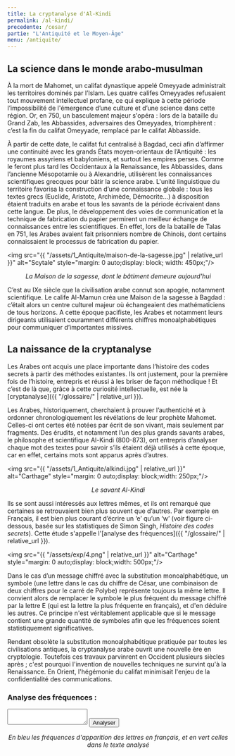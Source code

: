 ```yaml
---
title: La cryptanalyse d'Al-Kindi
permalink: /al-kindi/
precedente: /cesar/
partie: "L'Antiquité et le Moyen-Âge"
menu: /antiquite/
---
```


## La science dans le monde arabo-musulman

À la mort de Mahomet, un califat dynastique appelé Omeyyade administrait les territoires dominés par l’Islam. Les quatre califes Omeyyades refusaient tout mouvement intellectuel profane, ce qui explique à cette période l’impossibilité de l'émergence d’une culture et d’une science dans cette région. Or, en 750, un basculement majeur s'opéra : lors de la bataille du Grand Zab, les Abbassides, adversaires des Omeyyades, triomphèrent : c’est la fin du califat Omeyyade, remplacé par le califat Abbasside.

À partir de cette date, le califat fut centralisé à Bagdad, ceci afin d’affirmer une continuité avec les grands États moyen-orientaux de l’Antiquité : les royaumes assyriens et babyloniens, et surtout les empires perses. Comme le feront plus tard les Occidentaux à la Renaissance, les Abbassides, dans l’ancienne Mésopotamie ou à Alexandrie, utilisèrent les connaissances scientifiques grecques pour bâtir la science arabe. L'unité linguistique du territoire favorisa la construction d’une connaissance globale : tous les textes grecs (Euclide, Aristote, Archimède, Démocrite…) à disposition étaient traduits en arabe et tous les savants de la période écrivaient dans cette langue. De plus, le développement des voies de communication et la technique de fabrication du papier permirent un meilleur échange de connaissances entre les scientifiques. En effet, lors de la bataille de Talas en 751, les Arabes avaient fait prisonniers nombre de Chinois, dont certains connaissaient le processus de fabrication du papier.

<img src="{{ "/assets/1_Antiquite/maison-de-la-sagesse.jpg" | relative_url }}" alt="Scytale" style="margin: 0 auto;display: block; width: 450px;"/>
<p align="center"> <em>La Maison de la sagesse, dont le bâtiment demeure aujourd'hui</em> </p>

C’est au IXe siècle que la civilisation arabe connut son apogée, notamment scientifique.
Le calife Al-Mamun créa une Maison de la sagesse à Bagdad : c’était alors un centre culturel majeur où échangeaient des mathématiciens de tous horizons.
A cette époque pacifiste, les Arabes et notamment leurs dirigeants utilisaient couramment différents chiffres monoalphabétiques pour communiquer d’importantes missives.

## La naissance de la cryptanalyse

Les Arabes ont acquis une place  importante dans l’histoire des codes secrets à partir des méthodes existantes. Ils ont justement, pour la première fois de l’histoire, entrepris et réussi à les briser de façon méthodique ! Et c’est de là que, grâce à cette curiosité intellectuelle, est née la [cryptanalyse]({{ "/glossaire/" | relative_url }}).

Les Arabes, historiquement, cherchaient à prouver l’authenticité et à ordonner chronologiquement les révélations de leur prophète Mahomet. Celles-ci ont certes été notées par écrit de son vivant, mais seulement par fragments. Des érudits, et notamment l’un des plus grands savants arabes, le philosophe et scientifique Al-Kindi (800-873), ont entrepris d’analyser chaque mot des textes pour savoir s’ils étaient déjà utilisés à cette époque, car en effet, certains mots sont apparus après d’autres.

<img src="{{ "/assets/1_Antiquite/alkindi.jpg" | relative_url }}" alt="Carthage" style="margin: 0 auto;display: block;width: 250px;"/>
<p align="center"> <em>Le savant Al-Kindi</em> </p>

Ils se sont aussi intéressés aux lettres mêmes, et ils ont remarqué que certaines se retrouvaient bien plus souvent que d’autres. Par exemple en Français, il est bien plus courant d’écrire un ‘e’ qu’un ‘w’ (voir figure ci-dessous, basée sur les statistiques de Simon Singh, *Histoire des codes secrets*). Cette étude s'appelle l'[analyse des fréquences]({{ "/glossaire/" | relative_url }}).

<img src="{{ "/assets/exp/4.png" | relative_url }}" alt="Carthage" style="margin: 0 auto;display: block;width: 500px;"/>

Dans le cas d’un message chiffré avec la substitution monoalphabétique, un symbole (une lettre dans le cas du chiffre de César, une combinaison de deux chiffres pour le carré de Polybe) représente toujours la même lettre. Il convient alors de remplacer le symbole le plus fréquent du message chiffré par la lettre E (qui est la lettre la plus fréquente en français), et d'en déduire les autres. Ce principe n'est véritablement applicable que si le message contient une grande quantité de symboles afin que les fréquences soient statistiquement significatives.

Rendant obsolète la substitution monoalphabétique pratiquée par toutes les civilisations antiques, la cryptanalyse arabe ouvrit une nouvelle ère en cryptologie. Toutefois ces travaux parvinrent en Occident plusieurs siècles après ; c'est pourquoi l'invention de nouvelles techniques ne survint qu'à la Renaissance. En Orient, l'hégémonie du califat minimisait l'enjeu de la confidentialité des communications.


### Analyse des fréquences :

<link rel="stylesheet" href="{{ '/assets/css/chartist.min.css' | relative_url }}">
<textarea id="myText"></textarea>
<button onclick="analyser()">Analyser</button>

<div class="ct-chart ct-octave" id="chart"></div>
<div class="ct-chart ct-octave" id="chart2" style="display: none;"></div>
<p align="center"><em>En bleu les fréquences d'apparition des lettres en français, et en vert celles dans le texte analysé</em> </p>

<style>
  .ct-series-a .ct-bar {
    stroke: #159957;
  }
  .ct-series-b .ct-bar {
    stroke: #155799;
  }
</style>


<script src="{{ '/assets/chartist.min.js' | relative_url }}"></script>
<script>
  var lettres = [26];
  for(i=0; i<26; i++) {lettres[i] = String.fromCharCode(i+65);}
  var statsfr = [8.4, 1.06, 3.03, 4.18, 17.26, 1.12, 1.27, 0.92, 7.34, 0.31, 0.05, 6.01, 2.96, 7.13, 5.26, 3.01, 0.99, 6.55, 8.08, 7.07, 5.74, 1.32, 0.04, 0.45, 0.30, 0.12];
  var stats = [26];
  for(i=0; i<26; i++) {stats[i] = 0;}
  new Chartist.Bar('#chart', {
    labels: lettres,
    series: [stats, statsfr]
  }, {seriesBarDistance: 10});

  function analyser() {
    var stats = [26];
    for(i=0; i<26; i++) {stats[i] = 0;}
    var propre = document.getElementById("myText").value.toUpperCase().latinise();
    var nbLettres = 0;
    for(i=0; i<propre.length; i++) {
      if(propre.charCodeAt(i) >= 65 && propre.charCodeAt(i) <= 90){
        stats[propre.charCodeAt(i)-65]++;
        nbLettres++;
      }
    }
    for(i=0; i<26; i++){
      stats[i] /= nbLettres / 100
    }

    if(screen.availWidth >= 640)
    {
      document.getElementById("chart2").style = "display: none;";
      new Chartist.Bar('#chart', {
        labels: lettres,
        series: [stats, statsfr]
      }, {seriesBarDistance: 10});
    }
    else {
      document.getElementById("chart2").style = "";
      new Chartist.Bar('#chart', {
        labels: lettres,
        series: [stats,]
      }, {seriesBarDistance: 10});
      var bleu = [26];
      for(i=0; i<26; i++) {bleu[i] = 0;}
      new Chartist.Bar('#chart2', {
        labels: lettres,
        series: [bleu, statsfr, bleu]
      }, {seriesBarDistance: 10});

    }

  }



  var Latinise={};Latinise.latin_map={"Á":"A","Ă":"A","Ắ":"A","Ặ":"A","Ằ":"A","Ẳ":"A","Ẵ":"A","Ǎ":"A","Â":"A","Ấ":"A","Ậ":"A","Ầ":"A","Ẩ":"A","Ẫ":"A","Ä":"A","Ǟ":"A","Ȧ":"A","Ǡ":"A","Ạ":"A","Ȁ":"A","À":"A","Ả":"A","Ȃ":"A","Ā":"A","Ą":"A","Å":"A","Ǻ":"A","Ḁ":"A","Ⱥ":"A","Ã":"A","Ꜳ":"AA","Æ":"AE","Ǽ":"AE","Ǣ":"AE","Ꜵ":"AO","Ꜷ":"AU","Ꜹ":"AV","Ꜻ":"AV","Ꜽ":"AY","Ḃ":"B","Ḅ":"B","Ɓ":"B","Ḇ":"B","Ƀ":"B","Ƃ":"B","Ć":"C","Č":"C","Ç":"C","Ḉ":"C","Ĉ":"C","Ċ":"C","Ƈ":"C","Ȼ":"C","Ď":"D","Ḑ":"D","Ḓ":"D","Ḋ":"D","Ḍ":"D","Ɗ":"D","Ḏ":"D","ǲ":"D","ǅ":"D","Đ":"D","Ƌ":"D","Ǳ":"DZ","Ǆ":"DZ","É":"E","Ĕ":"E","Ě":"E","Ȩ":"E","Ḝ":"E","Ê":"E","Ế":"E","Ệ":"E","Ề":"E","Ể":"E","Ễ":"E","Ḙ":"E","Ë":"E","Ė":"E","Ẹ":"E","Ȅ":"E","È":"E","Ẻ":"E","Ȇ":"E","Ē":"E","Ḗ":"E","Ḕ":"E","Ę":"E","Ɇ":"E","Ẽ":"E","Ḛ":"E","Ꝫ":"ET","Ḟ":"F","Ƒ":"F","Ǵ":"G","Ğ":"G","Ǧ":"G","Ģ":"G","Ĝ":"G","Ġ":"G","Ɠ":"G","Ḡ":"G","Ǥ":"G","Ḫ":"H","Ȟ":"H","Ḩ":"H","Ĥ":"H","Ⱨ":"H","Ḧ":"H","Ḣ":"H","Ḥ":"H","Ħ":"H","Í":"I","Ĭ":"I","Ǐ":"I","Î":"I","Ï":"I","Ḯ":"I","İ":"I","Ị":"I","Ȉ":"I","Ì":"I","Ỉ":"I","Ȋ":"I","Ī":"I","Į":"I","Ɨ":"I","Ĩ":"I","Ḭ":"I","Ꝺ":"D","Ꝼ":"F","Ᵹ":"G","Ꞃ":"R","Ꞅ":"S","Ꞇ":"T","Ꝭ":"IS","Ĵ":"J","Ɉ":"J","Ḱ":"K","Ǩ":"K","Ķ":"K","Ⱪ":"K","Ꝃ":"K","Ḳ":"K","Ƙ":"K","Ḵ":"K","Ꝁ":"K","Ꝅ":"K","Ĺ":"L","Ƚ":"L","Ľ":"L","Ļ":"L","Ḽ":"L","Ḷ":"L","Ḹ":"L","Ⱡ":"L","Ꝉ":"L","Ḻ":"L","Ŀ":"L","Ɫ":"L","ǈ":"L","Ł":"L","Ǉ":"LJ","Ḿ":"M","Ṁ":"M","Ṃ":"M","Ɱ":"M","Ń":"N","Ň":"N","Ņ":"N","Ṋ":"N","Ṅ":"N","Ṇ":"N","Ǹ":"N","Ɲ":"N","Ṉ":"N","Ƞ":"N","ǋ":"N","Ñ":"N","Ǌ":"NJ","Ó":"O","Ŏ":"O","Ǒ":"O","Ô":"O","Ố":"O","Ộ":"O","Ồ":"O","Ổ":"O","Ỗ":"O","Ö":"O","Ȫ":"O","Ȯ":"O","Ȱ":"O","Ọ":"O","Ő":"O","Ȍ":"O","Ò":"O","Ỏ":"O","Ơ":"O","Ớ":"O","Ợ":"O","Ờ":"O","Ở":"O","Ỡ":"O","Ȏ":"O","Ꝋ":"O","Ꝍ":"O","Ō":"O","Ṓ":"O","Ṑ":"O","Ɵ":"O","Ǫ":"O","Ǭ":"O","Ø":"O","Ǿ":"O","Õ":"O","Ṍ":"O","Ṏ":"O","Ȭ":"O","Ƣ":"OI","Ꝏ":"OO","Ɛ":"E","Ɔ":"O","Ȣ":"OU","Ṕ":"P","Ṗ":"P","Ꝓ":"P","Ƥ":"P","Ꝕ":"P","Ᵽ":"P","Ꝑ":"P","Ꝙ":"Q","Ꝗ":"Q","Ŕ":"R","Ř":"R","Ŗ":"R","Ṙ":"R","Ṛ":"R","Ṝ":"R","Ȑ":"R","Ȓ":"R","Ṟ":"R","Ɍ":"R","Ɽ":"R","Ꜿ":"C","Ǝ":"E","Ś":"S","Ṥ":"S","Š":"S","Ṧ":"S","Ş":"S","Ŝ":"S","Ș":"S","Ṡ":"S","Ṣ":"S","Ṩ":"S","Ť":"T","Ţ":"T","Ṱ":"T","Ț":"T","Ⱦ":"T","Ṫ":"T","Ṭ":"T","Ƭ":"T","Ṯ":"T","Ʈ":"T","Ŧ":"T","Ɐ":"A","Ꞁ":"L","Ɯ":"M","Ʌ":"V","Ꜩ":"TZ","Ú":"U","Ŭ":"U","Ǔ":"U","Û":"U","Ṷ":"U","Ü":"U","Ǘ":"U","Ǚ":"U","Ǜ":"U","Ǖ":"U","Ṳ":"U","Ụ":"U","Ű":"U","Ȕ":"U","Ù":"U","Ủ":"U","Ư":"U","Ứ":"U","Ự":"U","Ừ":"U","Ử":"U","Ữ":"U","Ȗ":"U","Ū":"U","Ṻ":"U","Ų":"U","Ů":"U","Ũ":"U","Ṹ":"U","Ṵ":"U","Ꝟ":"V","Ṿ":"V","Ʋ":"V","Ṽ":"V","Ꝡ":"VY","Ẃ":"W","Ŵ":"W","Ẅ":"W","Ẇ":"W","Ẉ":"W","Ẁ":"W","Ⱳ":"W","Ẍ":"X","Ẋ":"X","Ý":"Y","Ŷ":"Y","Ÿ":"Y","Ẏ":"Y","Ỵ":"Y","Ỳ":"Y","Ƴ":"Y","Ỷ":"Y","Ỿ":"Y","Ȳ":"Y","Ɏ":"Y","Ỹ":"Y","Ź":"Z","Ž":"Z","Ẑ":"Z","Ⱬ":"Z","Ż":"Z","Ẓ":"Z","Ȥ":"Z","Ẕ":"Z","Ƶ":"Z","Ĳ":"IJ","Œ":"OE","ᴀ":"A","ᴁ":"AE","ʙ":"B","ᴃ":"B","ᴄ":"C","ᴅ":"D","ᴇ":"E","ꜰ":"F","ɢ":"G","ʛ":"G","ʜ":"H","ɪ":"I","ʁ":"R","ᴊ":"J","ᴋ":"K","ʟ":"L","ᴌ":"L","ᴍ":"M","ɴ":"N","ᴏ":"O","ɶ":"OE","ᴐ":"O","ᴕ":"OU","ᴘ":"P","ʀ":"R","ᴎ":"N","ᴙ":"R","ꜱ":"S","ᴛ":"T","ⱻ":"E","ᴚ":"R","ᴜ":"U","ᴠ":"V","ᴡ":"W","ʏ":"Y","ᴢ":"Z","á":"a","ă":"a","ắ":"a","ặ":"a","ằ":"a","ẳ":"a","ẵ":"a","ǎ":"a","â":"a","ấ":"a","ậ":"a","ầ":"a","ẩ":"a","ẫ":"a","ä":"a","ǟ":"a","ȧ":"a","ǡ":"a","ạ":"a","ȁ":"a","à":"a","ả":"a","ȃ":"a","ā":"a","ą":"a","ᶏ":"a","ẚ":"a","å":"a","ǻ":"a","ḁ":"a","ⱥ":"a","ã":"a","ꜳ":"aa","æ":"ae","ǽ":"ae","ǣ":"ae","ꜵ":"ao","ꜷ":"au","ꜹ":"av","ꜻ":"av","ꜽ":"ay","ḃ":"b","ḅ":"b","ɓ":"b","ḇ":"b","ᵬ":"b","ᶀ":"b","ƀ":"b","ƃ":"b","ɵ":"o","ć":"c","č":"c","ç":"c","ḉ":"c","ĉ":"c","ɕ":"c","ċ":"c","ƈ":"c","ȼ":"c","ď":"d","ḑ":"d","ḓ":"d","ȡ":"d","ḋ":"d","ḍ":"d","ɗ":"d","ᶑ":"d","ḏ":"d","ᵭ":"d","ᶁ":"d","đ":"d","ɖ":"d","ƌ":"d","ı":"i","ȷ":"j","ɟ":"j","ʄ":"j","ǳ":"dz","ǆ":"dz","é":"e","ĕ":"e","ě":"e","ȩ":"e","ḝ":"e","ê":"e","ế":"e","ệ":"e","ề":"e","ể":"e","ễ":"e","ḙ":"e","ë":"e","ė":"e","ẹ":"e","ȅ":"e","è":"e","ẻ":"e","ȇ":"e","ē":"e","ḗ":"e","ḕ":"e","ⱸ":"e","ę":"e","ᶒ":"e","ɇ":"e","ẽ":"e","ḛ":"e","ꝫ":"et","ḟ":"f","ƒ":"f","ᵮ":"f","ᶂ":"f","ǵ":"g","ğ":"g","ǧ":"g","ģ":"g","ĝ":"g","ġ":"g","ɠ":"g","ḡ":"g","ᶃ":"g","ǥ":"g","ḫ":"h","ȟ":"h","ḩ":"h","ĥ":"h","ⱨ":"h","ḧ":"h","ḣ":"h","ḥ":"h","ɦ":"h","ẖ":"h","ħ":"h","ƕ":"hv","í":"i","ĭ":"i","ǐ":"i","î":"i","ï":"i","ḯ":"i","ị":"i","ȉ":"i","ì":"i","ỉ":"i","ȋ":"i","ī":"i","į":"i","ᶖ":"i","ɨ":"i","ĩ":"i","ḭ":"i","ꝺ":"d","ꝼ":"f","ᵹ":"g","ꞃ":"r","ꞅ":"s","ꞇ":"t","ꝭ":"is","ǰ":"j","ĵ":"j","ʝ":"j","ɉ":"j","ḱ":"k","ǩ":"k","ķ":"k","ⱪ":"k","ꝃ":"k","ḳ":"k","ƙ":"k","ḵ":"k","ᶄ":"k","ꝁ":"k","ꝅ":"k","ĺ":"l","ƚ":"l","ɬ":"l","ľ":"l","ļ":"l","ḽ":"l","ȴ":"l","ḷ":"l","ḹ":"l","ⱡ":"l","ꝉ":"l","ḻ":"l","ŀ":"l","ɫ":"l","ᶅ":"l","ɭ":"l","ł":"l","ǉ":"lj","ſ":"s","ẜ":"s","ẛ":"s","ẝ":"s","ḿ":"m","ṁ":"m","ṃ":"m","ɱ":"m","ᵯ":"m","ᶆ":"m","ń":"n","ň":"n","ņ":"n","ṋ":"n","ȵ":"n","ṅ":"n","ṇ":"n","ǹ":"n","ɲ":"n","ṉ":"n","ƞ":"n","ᵰ":"n","ᶇ":"n","ɳ":"n","ñ":"n","ǌ":"nj","ó":"o","ŏ":"o","ǒ":"o","ô":"o","ố":"o","ộ":"o","ồ":"o","ổ":"o","ỗ":"o","ö":"o","ȫ":"o","ȯ":"o","ȱ":"o","ọ":"o","ő":"o","ȍ":"o","ò":"o","ỏ":"o","ơ":"o","ớ":"o","ợ":"o","ờ":"o","ở":"o","ỡ":"o","ȏ":"o","ꝋ":"o","ꝍ":"o","ⱺ":"o","ō":"o","ṓ":"o","ṑ":"o","ǫ":"o","ǭ":"o","ø":"o","ǿ":"o","õ":"o","ṍ":"o","ṏ":"o","ȭ":"o","ƣ":"oi","ꝏ":"oo","ɛ":"e","ᶓ":"e","ɔ":"o","ᶗ":"o","ȣ":"ou","ṕ":"p","ṗ":"p","ꝓ":"p","ƥ":"p","ᵱ":"p","ᶈ":"p","ꝕ":"p","ᵽ":"p","ꝑ":"p","ꝙ":"q","ʠ":"q","ɋ":"q","ꝗ":"q","ŕ":"r","ř":"r","ŗ":"r","ṙ":"r","ṛ":"r","ṝ":"r","ȑ":"r","ɾ":"r","ᵳ":"r","ȓ":"r","ṟ":"r","ɼ":"r","ᵲ":"r","ᶉ":"r","ɍ":"r","ɽ":"r","ↄ":"c","ꜿ":"c","ɘ":"e","ɿ":"r","ś":"s","ṥ":"s","š":"s","ṧ":"s","ş":"s","ŝ":"s","ș":"s","ṡ":"s","ṣ":"s","ṩ":"s","ʂ":"s","ᵴ":"s","ᶊ":"s","ȿ":"s","ɡ":"g","ᴑ":"o","ᴓ":"o","ᴝ":"u","ť":"t","ţ":"t","ṱ":"t","ț":"t","ȶ":"t","ẗ":"t","ⱦ":"t","ṫ":"t","ṭ":"t","ƭ":"t","ṯ":"t","ᵵ":"t","ƫ":"t","ʈ":"t","ŧ":"t","ᵺ":"th","ɐ":"a","ᴂ":"ae","ǝ":"e","ᵷ":"g","ɥ":"h","ʮ":"h","ʯ":"h","ᴉ":"i","ʞ":"k","ꞁ":"l","ɯ":"m","ɰ":"m","ᴔ":"oe","ɹ":"r","ɻ":"r","ɺ":"r","ⱹ":"r","ʇ":"t","ʌ":"v","ʍ":"w","ʎ":"y","ꜩ":"tz","ú":"u","ŭ":"u","ǔ":"u","û":"u","ṷ":"u","ü":"u","ǘ":"u","ǚ":"u","ǜ":"u","ǖ":"u","ṳ":"u","ụ":"u","ű":"u","ȕ":"u","ù":"u","ủ":"u","ư":"u","ứ":"u","ự":"u","ừ":"u","ử":"u","ữ":"u","ȗ":"u","ū":"u","ṻ":"u","ų":"u","ᶙ":"u","ů":"u","ũ":"u","ṹ":"u","ṵ":"u","ᵫ":"ue","ꝸ":"um","ⱴ":"v","ꝟ":"v","ṿ":"v","ʋ":"v","ᶌ":"v","ⱱ":"v","ṽ":"v","ꝡ":"vy","ẃ":"w","ŵ":"w","ẅ":"w","ẇ":"w","ẉ":"w","ẁ":"w","ⱳ":"w","ẘ":"w","ẍ":"x","ẋ":"x","ᶍ":"x","ý":"y","ŷ":"y","ÿ":"y","ẏ":"y","ỵ":"y","ỳ":"y","ƴ":"y","ỷ":"y","ỿ":"y","ȳ":"y","ẙ":"y","ɏ":"y","ỹ":"y","ź":"z","ž":"z","ẑ":"z","ʑ":"z","ⱬ":"z","ż":"z","ẓ":"z","ȥ":"z","ẕ":"z","ᵶ":"z","ᶎ":"z","ʐ":"z","ƶ":"z","ɀ":"z","ﬀ":"ff","ﬃ":"ffi","ﬄ":"ffl","ﬁ":"fi","ﬂ":"fl","ĳ":"ij","œ":"oe","ﬆ":"st","ₐ":"a","ₑ":"e","ᵢ":"i","ⱼ":"j","ₒ":"o","ᵣ":"r","ᵤ":"u","ᵥ":"v","ₓ":"x"};
  String.prototype.latinise=function(){return this.replace(/[^A-Za-z0-9\[\] ]/g,function(a){return Latinise.latin_map[a]||a})};

</script>
